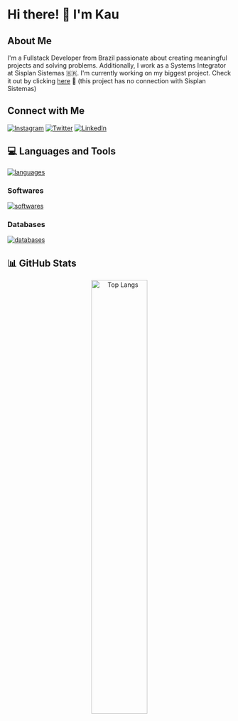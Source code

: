 # Hi there! 👋 I'm Kau

## About Me
I'm a Fullstack Developer from Brazil passionate about creating meaningful projects and solving problems. Additionally, I work as a Systems Integrator at Sisplan Sistemas 🇧🇷.
I'm currently working on my biggest project. Check it out by clicking [here](https://nutrify.devkau.com) 💙 (this project has no connection with Sisplan Sistemas)

## Connect with Me
[![Instagram](https://img.shields.io/badge/-kauschade-purple?style=flat-square&logo=instagram&logoColor=white&link=https://instagram.com/kauschade)](https://instagram.com/kauschade)
[![Twitter](https://img.shields.io/badge/-kauschade-blue?style=flat-square&logo=x&logoColor=white&link=https://twitter.com/kauschade)](https://twitter.com/kauschade)
[![LinkedIn](https://img.shields.io/badge/-kauschade-blue?style=flat-square&logo=linkedin&logoColor=white&link=https://www.linkedin.com/in/kauschade)](https://www.linkedin.com/in/kauê-renan-schade-a39522284/)

## 💻 Languages and Tools
[![languages](https://skillicons.dev/icons?i=html,css,js,ts,nodejs,php,cs,react)](https://skillicons.dev)

### Softwares
[![softwares](https://skillicons.dev/icons?i=vscode,visualstudio,postman,ps,figma)](https://skillicons.dev)

### Databases
[![databases](https://skillicons.dev/icons?i=postgres,mysql,mssql)](https://skillicons.dev)

## 📊 GitHub Stats
<p align="center">
  <img src="https://github-readme-stats.vercel.app/api/top-langs/?username=kauschade&layout=compact&theme=vue&bg_color=0D1117&text_color=FFFFFF&hide_border=true" alt="Top Langs" style="width: 50%;"/>
</p>
